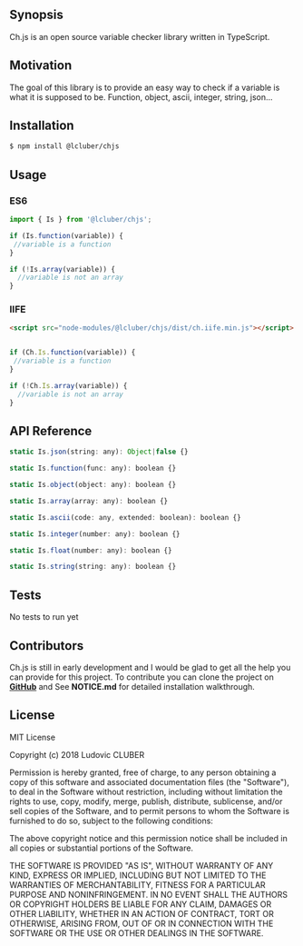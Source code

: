 ## Synopsis

Ch.js is an open source variable checker library written in TypeScript.

## Motivation

The goal of this library is to provide an easy way to check if a variable is what it is supposed to be. Function, object, ascii, integer, string, json...

## Installation

```bash
$ npm install @lcluber/chjs
```

## Usage

### ES6

```javascript
import { Is } from '@lcluber/chjs';

if (Is.function(variable)) {
 //variable is a function
}

if (!Is.array(variable)) {
  //variable is not an array
}
```

### IIFE

```html
<script src="node-modules/@lcluber/chjs/dist/ch.iife.min.js"></script>
```

```javascript

if (Ch.Is.function(variable)) {
 //variable is a function
}

if (!Ch.Is.array(variable)) {
  //variable is not an array
}
```

## API Reference

```javascript
static Is.json(string: any): Object|false {}

static Is.function(func: any): boolean {}

static Is.object(object: any): boolean {}

static Is.array(array: any): boolean {}

static Is.ascii(code: any, extended: boolean): boolean {}

static Is.integer(number: any): boolean {}

static Is.float(number: any): boolean {}

static Is.string(string: any): boolean {}
```

## Tests

No tests to run yet

## Contributors

Ch.js is still in early development and I would be glad to get all the help you can provide for this project.
To contribute you can clone the project on **[GitHub](https://github.com/LCluber/Ch.js)** and See **NOTICE.md** for detailed installation walkthrough.

## License

MIT License

Copyright (c) 2018 Ludovic CLUBER

Permission is hereby granted, free of charge, to any person obtaining a copy
of this software and associated documentation files (the "Software"), to deal
in the Software without restriction, including without limitation the rights
to use, copy, modify, merge, publish, distribute, sublicense, and/or sell
copies of the Software, and to permit persons to whom the Software is
furnished to do so, subject to the following conditions:

The above copyright notice and this permission notice shall be included in all
copies or substantial portions of the Software.

THE SOFTWARE IS PROVIDED "AS IS", WITHOUT WARRANTY OF ANY KIND, EXPRESS OR
IMPLIED, INCLUDING BUT NOT LIMITED TO THE WARRANTIES OF MERCHANTABILITY,
FITNESS FOR A PARTICULAR PURPOSE AND NONINFRINGEMENT. IN NO EVENT SHALL THE
AUTHORS OR COPYRIGHT HOLDERS BE LIABLE FOR ANY CLAIM, DAMAGES OR OTHER
LIABILITY, WHETHER IN AN ACTION OF CONTRACT, TORT OR OTHERWISE, ARISING FROM,
OUT OF OR IN CONNECTION WITH THE SOFTWARE OR THE USE OR OTHER DEALINGS IN THE
SOFTWARE.
